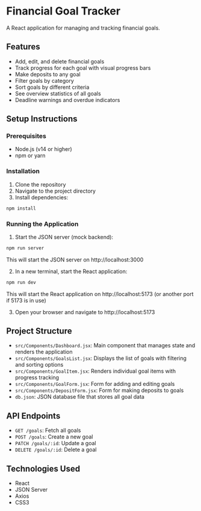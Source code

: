 # Financial Goal Tracker

A React application for managing and tracking financial goals.

## Features

- Add, edit, and delete financial goals
- Track progress for each goal with visual progress bars
- Make deposits to any goal
- Filter goals by category
- Sort goals by different criteria
- See overview statistics of all goals
- Deadline warnings and overdue indicators

## Setup Instructions

### Prerequisites

- Node.js (v14 or higher)
- npm or yarn

### Installation

1. Clone the repository
2. Navigate to the project directory
3. Install dependencies:

```bash
npm install
```

### Running the Application

1. Start the JSON server (mock backend):

```bash
npm run server
```

This will start the JSON server on http://localhost:3000

2. In a new terminal, start the React application:

```bash
npm run dev
```

This will start the React application on http://localhost:5173 (or another port if 5173 is in use)

3. Open your browser and navigate to http://localhost:5173

## Project Structure

- `src/Components/Dashboard.jsx`: Main component that manages state and renders the application
- `src/Components/GoalsList.jsx`: Displays the list of goals with filtering and sorting options
- `src/Components/GoalItem.jsx`: Renders individual goal items with progress tracking
- `src/Components/GoalForm.jsx`: Form for adding and editing goals
- `src/Components/DepositForm.jsx`: Form for making deposits to goals
- `db.json`: JSON database file that stores all goal data

## API Endpoints

- `GET /goals`: Fetch all goals
- `POST /goals`: Create a new goal
- `PATCH /goals/:id`: Update a goal
- `DELETE /goals/:id`: Delete a goal

## Technologies Used

- React
- JSON Server
- Axios
- CSS3